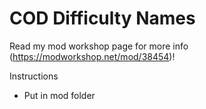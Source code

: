 # COD Difficulty Names
Read my mod workshop page for more info (https://modworkshop.net/mod/38454)!

Instructions
- Put in mod folder
